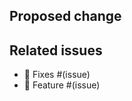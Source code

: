 ## Proposed change

<!-- Please include a summary of the changes and the related issue. Please also include relevant motivation and context. List any dependencies that is required for this change. -->

## Related issues

- :bug: Fixes #(issue)
- :rocket: Feature #(issue)

<!-- Please make sure to follow the contributing guidelines on https://github.com/amadeus-digital/Otter/blob/main/CONTRIBUTING.md -->
